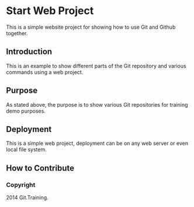# Start Web Project

This is a simple website project for showing how to use Git and Github together.

## Introduction

This is an example to show different parts of the Git repository and various commands using a web project.

## Purpose

As stated above, the purpose is to show various Git repositories for training demo purposes.

## Deployment
This is a simple web project, deployment can be on any web server or even local file system.

## How to Contribute

### Copyright

2014 Git.Training.